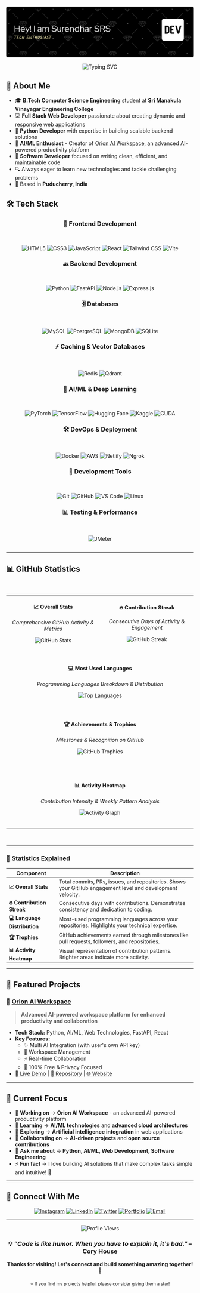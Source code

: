 ![Header](./header.png)

<center>    <div align="center">
    <img src="https://readme-typing-svg.herokuapp.com?font=Fira+Code&pause=1000&width=435&lines=Full+Stack+Web+Developer;Python+Developer;Software+Engineer;Computer+Science+Student&color=58a6ff&vCenter=true" alt="Typing SVG" />
</div>    </center>

## 🚀 About Me

- 🎓 **B.Tech Computer Science Engineering** student at **Sri Manakula Vinayagar Engineering College**
- 💻 **Full Stack Web Developer** passionate about creating dynamic and responsive web applications
- 🐍 **Python Developer** with expertise in building scalable backend solutions
- 🤖 **AI/ML Enthusiast** - Creator of [Orion AI Workspace](https://orionaiworkspace.tech), an advanced AI-powered productivity platform
- 🌟 **Software Developer** focused on writing clean, efficient, and maintainable code
- 🔍 Always eager to learn new technologies and tackle challenging problems
- 📍 Based in **Puducherry, India**

## 🛠️ Tech Stack

<table>

<div align="center">

### 🎨 Frontend Development
<br/>

![HTML5](https://img.shields.io/badge/HTML5-%23E34F26.svg?style=for-the-badge&logo=html5&logoColor=white)
![CSS3](https://img.shields.io/badge/CSS3-%231572B6.svg?style=for-the-badge&logo=css3&logoColor=white)
![JavaScript](https://img.shields.io/badge/JavaScript-%23323330.svg?style=for-the-badge&logo=javascript&logoColor=%23F7DF1E)
![React](https://img.shields.io/badge/React-%2320232a.svg?style=for-the-badge&logo=react&logoColor=%2361DAFB)
![Tailwind CSS](https://img.shields.io/badge/Tailwind%20CSS-%2338B2AC.svg?style=for-the-badge&logo=tailwind-css&logoColor=white)
![Vite](https://img.shields.io/badge/Vite-%23646CFF.svg?style=for-the-badge&logo=vite&logoColor=white)

### 🔙 Backend Development
<br/>

![Python](https://img.shields.io/badge/Python-3670A0?style=for-the-badge&logo=python&logoColor=ffdd54)
![FastAPI](https://img.shields.io/badge/FastAPI-005571?style=for-the-badge&logo=fastapi&logoColor=white)
![Node.js](https://img.shields.io/badge/Node.js-6DA55F?style=for-the-badge&logo=node.js&logoColor=white)
![Express.js](https://img.shields.io/badge/Express.js-%23000000.svg?style=for-the-badge&logo=express&logoColor=white)

### 🗄️ Databases
<br/>

![MySQL](https://img.shields.io/badge/MySQL-%2300f.svg?style=for-the-badge&logo=mysql&logoColor=white)
![PostgreSQL](https://img.shields.io/badge/PostgreSQL-%23316192.svg?style=for-the-badge&logo=postgresql&logoColor=white)
![MongoDB](https://img.shields.io/badge/MongoDB-%234ea94b.svg?style=for-the-badge&logo=mongodb&logoColor=white)
![SQLite](https://img.shields.io/badge/SQLite-%2307405e.svg?style=for-the-badge&logo=sqlite&logoColor=white)

### ⚡ Caching & Vector Databases
<br/>

![Redis](https://img.shields.io/badge/Redis-%23DC382D.svg?style=for-the-badge&logo=redis&logoColor=white)
![Qdrant](https://img.shields.io/badge/Qdrant-%23FF6B6B.svg?style=for-the-badge&logo=qdrant&logoColor=white)

### 🤖 AI/ML & Deep Learning
<br/>

![PyTorch](https://img.shields.io/badge/PyTorch-%23EE4C2C.svg?style=for-the-badge&logo=pytorch&logoColor=white)
![TensorFlow](https://img.shields.io/badge/TensorFlow-%23FF6F00.svg?style=for-the-badge&logo=tensorflow&logoColor=white)
![Hugging Face](https://img.shields.io/badge/Hugging%20Face-%23FFD600.svg?style=for-the-badge&logo=huggingface&logoColor=black)
![Kaggle](https://img.shields.io/badge/Kaggle-%2320BEFF.svg?style=for-the-badge&logo=kaggle&logoColor=white)
![CUDA](https://img.shields.io/badge/CUDA-76B900?style=for-the-badge&logo=nvidia&logoColor=white)

### 🛠️ DevOps & Deployment
<br/>

![Docker](https://img.shields.io/badge/Docker-%230db7ed.svg?style=for-the-badge&logo=docker&logoColor=white)
![AWS](https://img.shields.io/badge/AWS-%23FF9900.svg?style=for-the-badge&logo=amazon-aws&logoColor=white)
![Netlify](https://img.shields.io/badge/Netlify-%2300C7B7.svg?style=for-the-badge&logo=netlify&logoColor=white)
![Ngrok](https://img.shields.io/badge/Ngrok-%231F3A93.svg?style=for-the-badge&logo=ngrok&logoColor=white)

### 🔧 Development Tools
<br/>

![Git](https://img.shields.io/badge/Git-%23F05033.svg?style=for-the-badge&logo=git&logoColor=white)
![GitHub](https://img.shields.io/badge/GitHub-%23121011.svg?style=for-the-badge&logo=github&logoColor=white)
![VS Code](https://img.shields.io/badge/VS%20Code-0078d7.svg?style=for-the-badge&logo=visual-studio-code&logoColor=white)
![Linux](https://img.shields.io/badge/Linux-FCC624?style=for-the-badge&logo=linux&logoColor=black)

### 📊 Testing & Performance
<br/>

![JMeter](https://img.shields.io/badge/JMeter-%23DC382D.svg?style=for-the-badge&logo=apachejmeter&logoColor=white)
</table>

</div>

---

## 📊 GitHub Statistics 

<br/>

<table align="center">
<tr>
<td width="50%">

<div align="center">

#### 📈 **Overall Stats**
*Comprehensive GitHub Activity & Metrics*

![GitHub Stats](https://github-readme-stats.vercel.app/api?username=Surendhar-SRS&theme=dark&hide_border=true&include_all_commits=true&count_private=true&bg_color=0d1117&text_color=c9d1d9&title_color=58a6ff&icon_color=79c0ff&rank_icon=github&height=200&border_radius=8)

</div>

</td>
<td width="50%">

<div align="center">

#### 🔥 **Contribution Streak**
*Consecutive Days of Activity & Engagement*

![GitHub Streak](https://github-readme-streak-stats.herokuapp.com/?user=Surendhar-SRS&theme=dark&hide_border=true&background=0d1117&stroke=58a6ff&fire=ff006e&currStreakNum=c9d1d9&sideNums=c9d1d9&sideLabels=c9d1d9&dates=79c0ff&border_radius=8)

</div>

</td>
</tr>

<tr>
<td colspan="2" align="center" style="padding: 20px;">

#### 💻 **Most Used Languages**
*Programming Languages Breakdown & Distribution*

<img alt="Top Languages" src="https://github-readme-stats.vercel.app/api/top-langs/?username=Surendhar-SRS&theme=dark&hide_border=true&include_all_commits=true&count_private=true&layout=compact&bg_color=0d1117&text_color=c9d1d9&title_color=58a6ff&icon_color=79c0ff&hide=html&card_width=700&border_radius=8" />

</td>
</tr>

<tr>
<td colspan="2" align="center" style="padding: 20px;">

#### 🏆 **Achievements & Trophies**
*Milestones & Recognition on GitHub*

![GitHub Trophies](https://github-trophies.vercel.app/?username=Surendhar-SRS&theme=nord&no-frame=false&no-bg=true&margin-w=4&margin-h=4&row=2&column=6)

</td>
</tr>

<tr>
<td colspan="2" align="center" style="padding: 20px;">

#### 📊 **Activity Heatmap**
*Contribution Intensity & Weekly Pattern Analysis*

![Activity Graph](https://github-readme-activity-graph.vercel.app/graph?username=Surendhar-SRS&theme=react-dark&bg_color=0d1117&hide_border=true&color=58a6ff&line=58a6ff&point=79c0ff&area_color=1f6feb&height=300&radius=8)

</td>
</tr>

</table>

<br/>

---

### 📌 **Statistics Explained**

| Component | Description |
|-----------|-------------|
| **📈 Overall Stats** | Total commits, PRs, issues, and repositories. Shows your GitHub engagement level and development velocity. |
| **🔥 Contribution Streak** | Consecutive days with contributions. Demonstrates consistency and dedication to coding. |
| **💻 Language Distribution** | Most-used programming languages across your repositories. Highlights your technical expertise. |
| **🏆 Trophies** | GitHub achievements earned through milestones like pull requests, followers, and repositories. |
| **📊 Activity Heatmap** | Visual representation of contribution patterns. Brighter areas indicate more activity. |

---

## 🌟 Featured Projects

### 🤖 [Orion AI Workspace](https://orionaiworkspace.tech)
> **Advanced AI-powered workspace platform for enhanced productivity and collaboration**
- **Tech Stack:** Python, AI/ML, Web Technologies, FastAPI, React
- **Key Features:** 
  - ✨ Multi AI Integration (with user's own API key)
  - 🔄 Workspace Management
  - ⚡ Real-time Collaboration
  - 🔐 100% Free & Privacy Focused
- [🔗 Live Demo](https://orionaiworkspace.tech) | [📂 Repository](https://github.com/Surendhar-SRS/orion-ai) | [🌐 Website](https://orionaiworkspace.tech)

---

## 🎯 Current Focus

- 🔭 **Working on** → **Orion AI Workspace** - an advanced AI-powered productivity platform
- 🌱 **Learning** → **AI/ML technologies** and **advanced cloud architectures**
- 🤖 **Exploring** → **Artificial intelligence integration** in web applications
- 👯 **Collaborating on** → **AI-driven projects** and **open source contributions**
- 💬 **Ask me about** → **Python, AI/ML, Web Development, Software Engineering**
- ⚡ **Fun fact** → I love building AI solutions that make complex tasks simple and intuitive! 🚀

---

## 🤝 Connect With Me

<div align="center">

[![Instagram](https://img.shields.io/badge/Instagram-%23E4405F.svg?style=for-the-badge&logo=Instagram&logoColor=white)](https://instagram.com/surendhar_srs)
[![LinkedIn](https://img.shields.io/badge/linkedin-%230077B5.svg?style=for-the-badge&logo=linkedin&logoColor=white)](https://linkedin.com/in/surendhar-srs)
[![Twitter](https://img.shields.io/badge/Twitter-%231DA1F2.svg?style=for-the-badge&logo=Twitter&logoColor=white)](https://twitter.com/surendhar_srs)
[![Portfolio](https://img.shields.io/badge/Portfolio-%2358a6ff.svg?style=for-the-badge&logo=firefox&logoColor=white)](https://surendharsrs.tech)
[![Email](https://img.shields.io/badge/Email-%23EA4335.svg?style=for-the-badge&logo=gmail&logoColor=white)](mailto:surendhar@example.com)

</div>

---

<div align="center">

<img src="https://komarev.com/ghpvc/?username=Surendhar-SRS&label=Profile%20views&color=58a6ff&style=flat" alt="Profile Views" />

<br/>

### 💡 *"Code is like humor. When you have to explain it, it's bad."* – Cory House

**Thanks for visiting! Let's connect and build something amazing together! 🚀**

<sub>⭐ If you find my projects helpful, please consider giving them a star!</sub>
</div>
